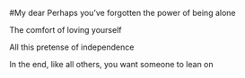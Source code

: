#My dear
Perhaps you’ve forgotten the power of being alone

The comfort of loving yourself

All this pretense of independence

In the end, like all others, you want someone to lean on